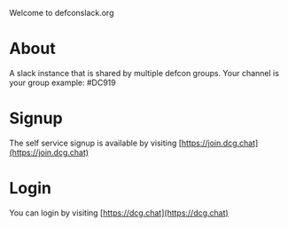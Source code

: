 Welcome to defconslack.org

# About

A slack instance that is shared by multiple defcon groups.  Your channel is your group example: #DC919


# Signup

The self service signup is available by visiting [https://join.dcg.chat](https://join.dcg.chat)

# Login

You can login by visiting [https://dcg.chat](https://dcg.chat)


